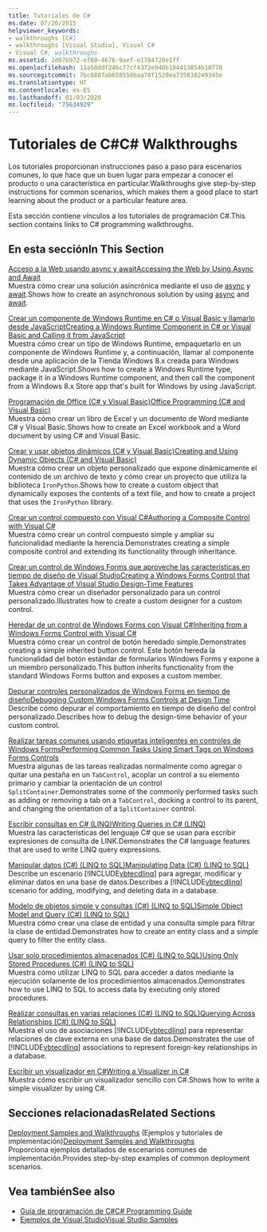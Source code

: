 ```yaml
---
title: Tutoriales de C#
ms.date: 07/20/2015
helpviewer_keywords:
- walkthroughs [C#]
- walkthroughs [Visual Studio], Visual C#
- Visual C#, walkthroughs
ms.assetid: 2d07b972-ef69-4676-9aef-e1784728e1ff
ms.openlocfilehash: 11a58ddf246c77cf4372e940b184413054b10778
ms.sourcegitcommit: 7bc6887ab658550baa78f1520ea735838249345e
ms.translationtype: HT
ms.contentlocale: es-ES
ms.lasthandoff: 01/03/2020
ms.locfileid: "75634929"
---
```

# <a name="c-walkthroughs"></a><span data-ttu-id="d5ef9-102">Tutoriales de C#</span><span class="sxs-lookup"><span data-stu-id="d5ef9-102">C# Walkthroughs</span></span>
<span data-ttu-id="d5ef9-103">Los tutoriales proporcionan instrucciones paso a paso para escenarios comunes, lo que hace que un buen lugar para empezar a conocer el producto o una característica en particular.</span><span class="sxs-lookup"><span data-stu-id="d5ef9-103">Walkthroughs give step-by-step instructions for common scenarios, which makes them a good place to start learning about the product or a particular feature area.</span></span>  
  
 <span data-ttu-id="d5ef9-104">Esta sección contiene vínculos a los tutoriales de programación C#.</span><span class="sxs-lookup"><span data-stu-id="d5ef9-104">This section contains links to C# programming walkthroughs.</span></span>  
  
## <a name="in-this-section"></a><span data-ttu-id="d5ef9-105">En esta sección</span><span class="sxs-lookup"><span data-stu-id="d5ef9-105">In This Section</span></span>  

 [<span data-ttu-id="d5ef9-106">Acceso a la Web usando async y await</span><span class="sxs-lookup"><span data-stu-id="d5ef9-106">Accessing the Web by Using Async and Await</span></span>](./programming-guide/concepts/async/walkthrough-accessing-the-web-by-using-async-and-await.md)  
 <span data-ttu-id="d5ef9-107">Muestra cómo crear una solución asincrónica mediante el uso de [async](./language-reference/keywords/async.md) y [await](./language-reference/operators/await.md).</span><span class="sxs-lookup"><span data-stu-id="d5ef9-107">Shows how to create an asynchronous solution by using [async](./language-reference/keywords/async.md) and [await](./language-reference/operators/await.md).</span></span>  
  
 [<span data-ttu-id="d5ef9-108">Crear un componente de Windows Runtime en C# o Visual Basic y llamarlo desde JavaScript</span><span class="sxs-lookup"><span data-stu-id="d5ef9-108">Creating a Windows Runtime Component in C# or Visual Basic and Calling it from JavaScript</span></span>](/windows/uwp/winrt-components/walkthrough-creating-a-simple-windows-runtime-component-and-calling-it-from-javascript)  
 <span data-ttu-id="d5ef9-109">Muestra cómo crear un tipo de Windows Runtime, empaquetarlo en un componente de Windows Runtime y, a continuación, llamar al componente desde una aplicación de la Tienda Windows 8.x creada para Windows mediante JavaScript.</span><span class="sxs-lookup"><span data-stu-id="d5ef9-109">Shows how to create a Windows Runtime type, package it in a Windows Runtime component, and then call the component from a Windows 8.x Store app that's built for Windows by using JavaScript.</span></span>  
  
 [<span data-ttu-id="d5ef9-110">Programación de Office (C# y Visual Basic)</span><span class="sxs-lookup"><span data-stu-id="d5ef9-110">Office Programming (C# and Visual Basic)</span></span>](./programming-guide/interop/walkthrough-office-programming.md)  
 <span data-ttu-id="d5ef9-111">Muestra cómo crear un libro de Excel y un documento de Word mediante C# y Visual Basic.</span><span class="sxs-lookup"><span data-stu-id="d5ef9-111">Shows how to create an Excel workbook and a Word document by using C# and Visual Basic.</span></span>  
  
 [<span data-ttu-id="d5ef9-112">Crear y usar objetos dinámicos (C# y Visual Basic)</span><span class="sxs-lookup"><span data-stu-id="d5ef9-112">Creating and Using Dynamic Objects (C# and Visual Basic)</span></span>](./programming-guide/types/walkthrough-creating-and-using-dynamic-objects.md)  
 <span data-ttu-id="d5ef9-113">Muestra cómo crear un objeto personalizado que expone dinámicamente el contenido de un archivo de texto y cómo crear un proyecto que utiliza la biblioteca `IronPython`.</span><span class="sxs-lookup"><span data-stu-id="d5ef9-113">Shows how to create a custom object that dynamically exposes the contents of a text file, and how to create a project that uses the `IronPython` library.</span></span>  
   
 [<span data-ttu-id="d5ef9-114">Crear un control compuesto con Visual C#</span><span class="sxs-lookup"><span data-stu-id="d5ef9-114">Authoring a Composite Control with Visual C#</span></span>](../framework/winforms/controls/walkthrough-authoring-a-composite-control-with-visual-csharp.md)  
 <span data-ttu-id="d5ef9-115">Muestra cómo crear un control compuesto simple y ampliar su funcionalidad mediante la herencia.</span><span class="sxs-lookup"><span data-stu-id="d5ef9-115">Demonstrates creating a simple composite control and extending its functionality through inheritance.</span></span>  
  
 [<span data-ttu-id="d5ef9-116">Crear un control de Windows Forms que aproveche las características en tiempo de diseño de Visual Studio</span><span class="sxs-lookup"><span data-stu-id="d5ef9-116">Creating a Windows Forms Control that Takes Advantage of Visual Studio Design-Time Features</span></span>](../framework/winforms/controls/creating-a-wf-control-design-time-features.md)  
 <span data-ttu-id="d5ef9-117">Muestra cómo crear un diseñador personalizado para un control personalizado.</span><span class="sxs-lookup"><span data-stu-id="d5ef9-117">Illustrates how to create a custom designer for a custom control.</span></span>  
  
 [<span data-ttu-id="d5ef9-118">Heredar de un control de Windows Forms con Visual C#</span><span class="sxs-lookup"><span data-stu-id="d5ef9-118">Inheriting from a Windows Forms Control with Visual C#</span></span>](../framework/winforms/controls/walkthrough-inheriting-from-a-windows-forms-control-with-visual-csharp.md)  
 <span data-ttu-id="d5ef9-119">Muestra cómo crear un control de botón heredado simple.</span><span class="sxs-lookup"><span data-stu-id="d5ef9-119">Demonstrates creating a simple inherited button control.</span></span> <span data-ttu-id="d5ef9-120">Este botón hereda la funcionalidad del botón estándar de formularios Windows Forms y expone a un miembro personalizado.</span><span class="sxs-lookup"><span data-stu-id="d5ef9-120">This button inherits functionality from the standard Windows Forms button and exposes a custom member.</span></span>  
  
 [<span data-ttu-id="d5ef9-121">Depurar controles personalizados de Windows Forms en tiempo de diseño</span><span class="sxs-lookup"><span data-stu-id="d5ef9-121">Debugging Custom Windows Forms Controls at Design Time</span></span>](../framework/winforms/controls/walkthrough-debugging-custom-windows-forms-controls-at-design-time.md)  
 <span data-ttu-id="d5ef9-122">Describe cómo depurar el comportamiento en tiempo de diseño del control personalizado.</span><span class="sxs-lookup"><span data-stu-id="d5ef9-122">Describes how to debug the design-time behavior of your custom control.</span></span>

 [<span data-ttu-id="d5ef9-123">Realizar tareas comunes usando etiquetas inteligentes en controles de Windows Forms</span><span class="sxs-lookup"><span data-stu-id="d5ef9-123">Performing Common Tasks Using Smart Tags on Windows Forms Controls</span></span>](../framework/winforms/controls/performing-common-tasks-using-smart-tags-on-wf-controls.md)  
 <span data-ttu-id="d5ef9-124">Muestra algunas de las tareas realizadas normalmente como agregar o quitar una pestaña en un `TabControl`, acoplar un control a su elemento primario y cambiar la orientación de un control `SplitContainer`.</span><span class="sxs-lookup"><span data-stu-id="d5ef9-124">Demonstrates some of the commonly performed tasks such as adding or removing a tab on a `TabControl`, docking a control to its parent, and changing the orientation of a `SplitContainer` control.</span></span>  
  
 [<span data-ttu-id="d5ef9-125">Escribir consultas en C# (LINQ)</span><span class="sxs-lookup"><span data-stu-id="d5ef9-125">Writing Queries in C# (LINQ)</span></span>](./programming-guide/concepts/linq/walkthrough-writing-queries-linq.md)  
 <span data-ttu-id="d5ef9-126">Muestra las características del lenguaje C# que se usan para escribir expresiones de consulta de LINK.</span><span class="sxs-lookup"><span data-stu-id="d5ef9-126">Demonstrates the C# language features that are used to write LINQ query expressions.</span></span>  
  
 [<span data-ttu-id="d5ef9-127">Manipular datos (C#) (LINQ to SQL)</span><span class="sxs-lookup"><span data-stu-id="d5ef9-127">Manipulating Data (C#) (LINQ to SQL)</span></span>](../framework/data/adonet/sql/linq/walkthrough-manipulating-data-csharp.md)  
 <span data-ttu-id="d5ef9-128">Describe un escenario [!INCLUDE[vbtecdlinq](~/includes/vbtecdlinq-md.md)] para agregar, modificar y eliminar datos en una base de datos.</span><span class="sxs-lookup"><span data-stu-id="d5ef9-128">Describes a [!INCLUDE[vbtecdlinq](~/includes/vbtecdlinq-md.md)] scenario for adding, modifying, and deleting data in a database.</span></span>  
  
 [<span data-ttu-id="d5ef9-129">Modelo de objetos simple y consultas (C#) (LINQ to SQL)</span><span class="sxs-lookup"><span data-stu-id="d5ef9-129">Simple Object Model and Query (C#) (LINQ to SQL)</span></span>](../framework/data/adonet/sql/linq/walkthrough-simple-object-model-and-query-csharp.md)  
 <span data-ttu-id="d5ef9-130">Muestra cómo crear una clase de entidad y una consulta simple para filtrar la clase de entidad.</span><span class="sxs-lookup"><span data-stu-id="d5ef9-130">Demonstrates how to create an entity class and a simple query to filter the entity class.</span></span>  
  
 [<span data-ttu-id="d5ef9-131">Usar solo procedimientos almacenados (C#)  (LINQ to SQL)</span><span class="sxs-lookup"><span data-stu-id="d5ef9-131">Using Only Stored Procedures (C#) (LINQ to SQL)</span></span>](../framework/data/adonet/sql/linq/walkthrough-using-only-stored-procedures-csharp.md)  
 <span data-ttu-id="d5ef9-132">Muestra cómo utilizar LINQ to SQL para acceder a datos mediante la ejecución solamente de los procedimientos almacenados.</span><span class="sxs-lookup"><span data-stu-id="d5ef9-132">Demonstrates how to use LINQ to SQL to access data by executing only stored procedures.</span></span>  
  
 [<span data-ttu-id="d5ef9-133">Realizar consultas en varias relaciones (C#)  (LINQ to SQL)</span><span class="sxs-lookup"><span data-stu-id="d5ef9-133">Querying Across Relationships (C#) (LINQ to SQL)</span></span>](../framework/data/adonet/sql/linq/walkthrough-querying-across-relationships-csharp.md)  
 <span data-ttu-id="d5ef9-134">Muestra el uso de asociaciones [!INCLUDE[vbtecdlinq](~/includes/vbtecdlinq-md.md)] para representar relaciones de clave externa en una base de datos.</span><span class="sxs-lookup"><span data-stu-id="d5ef9-134">Demonstrates the use of [!INCLUDE[vbtecdlinq](~/includes/vbtecdlinq-md.md)] associations to represent foreign-key relationships in a database.</span></span>  

 [<span data-ttu-id="d5ef9-135">Escribir un visualizador en C#</span><span class="sxs-lookup"><span data-stu-id="d5ef9-135">Writing a Visualizer in C#</span></span>](/visualstudio/debugger/walkthrough-writing-a-visualizer-in-csharp)  
 <span data-ttu-id="d5ef9-136">Muestra cómo escribir un visualizador sencillo con C#.</span><span class="sxs-lookup"><span data-stu-id="d5ef9-136">Shows how to write a simple visualizer by using C#.</span></span>  
  
## <a name="related-sections"></a><span data-ttu-id="d5ef9-137">Secciones relacionadas</span><span class="sxs-lookup"><span data-stu-id="d5ef9-137">Related Sections</span></span>  
 <span data-ttu-id="d5ef9-138">[Deployment Samples and Walkthroughs](/visualstudio/deployment/clickonce-deployment-samples-and-walkthroughs) (Ejemplos y tutoriales de implementación)</span><span class="sxs-lookup"><span data-stu-id="d5ef9-138">[Deployment Samples and Walkthroughs](/visualstudio/deployment/clickonce-deployment-samples-and-walkthroughs)</span></span>  
 <span data-ttu-id="d5ef9-139">Proporciona ejemplos detallados de escenarios comunes de implementación.</span><span class="sxs-lookup"><span data-stu-id="d5ef9-139">Provides step-by-step examples of common deployment scenarios.</span></span>  
  
## <a name="see-also"></a><span data-ttu-id="d5ef9-140">Vea también</span><span class="sxs-lookup"><span data-stu-id="d5ef9-140">See also</span></span>

- [<span data-ttu-id="d5ef9-141">Guía de programación de C#</span><span class="sxs-lookup"><span data-stu-id="d5ef9-141">C# Programming Guide</span></span>](./programming-guide/index.md)
- [<span data-ttu-id="d5ef9-142">Ejemplos de Visual Studio</span><span class="sxs-lookup"><span data-stu-id="d5ef9-142">Visual Studio Samples</span></span>](/visualstudio/ide/visual-studio-ide)
